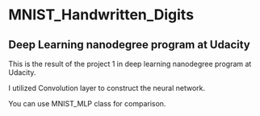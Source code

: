# MNIST_Handwritten_Digits
## Deep Learning nanodegree program at Udacity
This is the result of the project 1 in deep learning nanodegree program at Udacity.

I utilized Convolution layer to construct the neural network.

You can use MNIST_MLP class for comparison.
